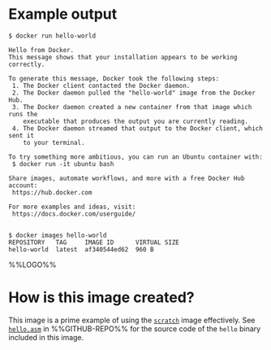 # Example output

```console
$ docker run hello-world

Hello from Docker.
This message shows that your installation appears to be working correctly.

To generate this message, Docker took the following steps:
 1. The Docker client contacted the Docker daemon.
 2. The Docker daemon pulled the "hello-world" image from the Docker Hub.
 3. The Docker daemon created a new container from that image which runs the
    executable that produces the output you are currently reading.
 4. The Docker daemon streamed that output to the Docker client, which sent it
    to your terminal.

To try something more ambitious, you can run an Ubuntu container with:
 $ docker run -it ubuntu bash

Share images, automate workflows, and more with a free Docker Hub account:
 https://hub.docker.com

For more examples and ideas, visit:
 https://docs.docker.com/userguide/


$ docker images hello-world
REPOSITORY   TAG     IMAGE ID      VIRTUAL SIZE
hello-world  latest  af340544ed62  960 B
```

%%LOGO%%

# How is this image created?

This image is a prime example of using the [`scratch`](https://registry.hub.docker.com/_/scratch/) image effectively. See [`hello.asm`](%%GITHUB-REPO%%/blob/master/hello.asm) in %%GITHUB-REPO%% for the source code of the `hello` binary included in this image.
